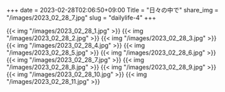 +++
date  = 2023-02-28T02:06:50+09:00
Title = "日々の中で"
share_img = "/images/2023_02_28_7.jpg"
slug = "dailylife-4"
+++

{{< img "/images/2023_02_28_1.jpg" >}}
{{< img "/images/2023_02_28_2.jpg" >}}
{{< img "/images/2023_02_28_3.jpg" >}}
{{< img "/images/2023_02_28_4.jpg" >}}
{{< img "/images/2023_02_28_5.jpg" >}}
{{< img "/images/2023_02_28_6.jpg" >}}
{{< img "/images/2023_02_28_7.jpg" >}}
{{< img "/images/2023_02_28_8.jpg" >}}
{{< img "/images/2023_02_28_9.jpg" >}}
{{< img "/images/2023_02_28_10.jpg" >}}
{{< img "/images/2023_02_28_11.jpg" >}}
